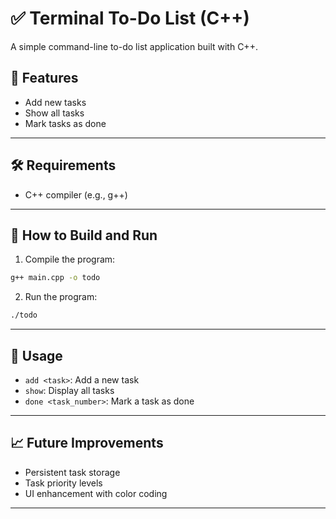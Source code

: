 # ✅ Terminal To-Do List (C++)

A simple command-line to-do list application built with C++.

## 🎯 Features

- Add new tasks
- Show all tasks
- Mark tasks as done

---

## 🛠️ Requirements

- C++ compiler (e.g., g++)

---

## 🚀 How to Build and Run

1. Compile the program:

```bash
g++ main.cpp -o todo
```

2. Run the program:

```bash
./todo
```

---

## 📝 Usage

- `add <task>`: Add a new task
- `show`: Display all tasks
- `done <task_number>`: Mark a task as done

---

## 📈 Future Improvements

- Persistent task storage
- Task priority levels
- UI enhancement with color coding

---
